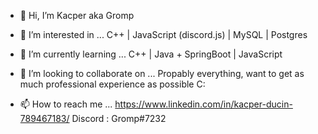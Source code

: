 - 👋 Hi, I’m Kacper aka Gromp
- 👀 I’m interested in ...  C++ |  JavaScript (discord.js) | MySQL | Postgres
 
- 🌱 I’m currently learning ... C++ | Java + SpringBoot | JavaScript
- 💞️ I’m looking to collaborate on ... Propably everything, want to get as much professional experience as possible C:
- 📫 How to reach me ...
    https://www.linkedin.com/in/kacper-ducin-789467183/
    Discord : Gromp#7232

<!---
KDucin/KDucin is a ✨ special ✨ repository because its `README.md` (this file) appears on your GitHub profile.
You can click the Preview link to take a look at your changes.
--->
